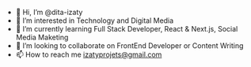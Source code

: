 - 👋 Hi, I’m @dita-izaty
- 👀 I’m interested in Technology and Digital Media
- 🌱 I’m currently learning Full Stack Developer, React & Next.js, Social Media Maketing 
- 💞️ I’m looking to collaborate on FrontEnd Developer or Content Writing
- 📫 How to reach me izatyprojets@gmail.com
<!---
dita-izaty/dita-izaty is a ✨ special ✨ repository because its `README.md` (this file) appears on your GitHub profile.
You can click the Preview link to take a look at your changes.
--->
